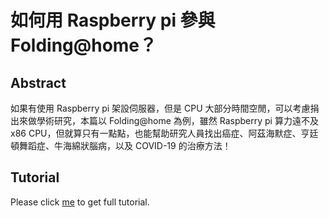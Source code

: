 # 如何用 Raspberry pi 參與 Folding@home？

## Abstract
如果有使用 Raspberry pi 架設伺服器，但是 CPU 大部分時間空閒，可以考慮捐出來做學術研究，本篇以 Folding@home 為例，雖然 Raspberry pi 算力遠不及 x86 CPU，但就算只有一點點，也能幫助研究人員找出癌症、阿茲海默症、亨廷頓舞蹈症、牛海綿狀腦病，以及 COVID-19 的治療方法！

## Tutorial
Please click [me](https://koding.work/how-to-use-raspberry-pi-join-folding-at-home-project/) to get full tutorial.